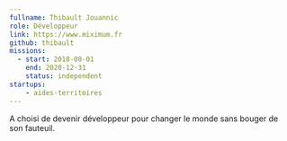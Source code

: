 ```yaml
---
fullname: Thibault Jouannic
role: Développeur
link: https://www.miximum.fr
github: thibault
missions:
  - start: 2018-08-01
    end: 2020-12-31
    status: independent
startups:
    - aides-territoires
---
```


A choisi de devenir développeur pour changer le monde sans bouger de son fauteuil.

